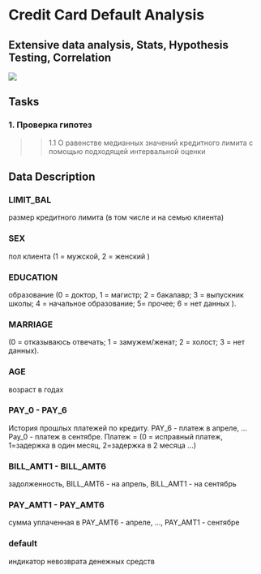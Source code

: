 # Credit Card Default Analysis

## Extensive data analysis, Stats, Hypothesis Testing, Correlation

![](https://img-a.udemycdn.com/course/480x270/260066_a43b_3.jpg)

## Tasks

### 1. Проверка гипотез

>> 1.1 О равенстве медианных значений кредитного лимита с помощью подходящей интервальной оценки 

## Data Description

### LIMIT_BAL 
размер кредитного лимита (в том числе и на семью клиента)

### SEX 
пол клиента (1 = мужской, 2 = женский )

### EDUCATION
образование (0 = доктор, 1 = магистр; 2 = бакалавр; 3 = выпускник школы; 4 = начальное образование; 5= прочее; 6 = нет данных ).

### MARRIAGE
(0 = отказываюсь отвечать; 1 = замужем/женат; 2 = холост; 3 = нет данных).

### AGE
возраст в годах

### PAY_0 - PAY_6
История прошлых платежей по кредиту. PAY_6 - платеж в апреле, ... Pay_0 - платеж в сентябре. Платеж = (0 = исправный платеж, 1=задержка в один месяц, 2=задержка в 2 месяца ...)

### BILL_AMT1 - BILL_AMT6
задолженность, BILL_AMT6 - на апрель, BILL_AMT1 - на сентябрь

### PAY_AMT1 - PAY_AMT6
сумма уплаченная в PAY_AMT6 - апреле, ..., PAY_AMT1 - сентябре

### default
индикатор невозврата денежных средств

